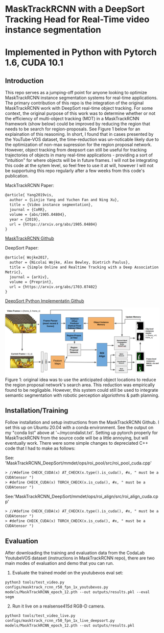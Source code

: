 # MaskTrackRCNN with a DeepSort Tracking Head for Real-Time video instance segmentation
# Implemented in Python with Pytorch 1.6, CUDA 10.1

## Introduction
This repo serves as a jumping-off point for anyone looking to optimize MaskTrackRCNN instance segmentation systems for real-time applications. The primary contribution of this repo is the integration of the original MaskTrackRCNN work with DeepSort real-time object tracking. For some context, the original purpose of this work was to determine whether or not the efficiency of multi-object tracking (MOT) in a MaskTrackRCNN framework (show below) could be improved by reducing the region that needs to be search for region-proposals. See Figure 1 below for an explaination of this reasoning. In short, I found that in cases presented by the YouTube-VOS dataset, the time-reduction was un-noticable likely due to the optimization of non-max supression for the region proposal network. However, object tracking from deepsort can still be useful for tracking trajectories of objects in many real-time applications - providing a sort of "intuition" for where objects will be in future frames. I will not be integrating this code at the sytem level, so feel free to use it at will, however I will not be supportuing this repo regularly after a few weeks from this code's publication.

MackTrackRCNN Paper:
```
@article{ Yang2019vis,
  author = {Linjie Yang and Yuchen Fan and Ning Xu},  
  title = {Video instance segmentation},
  journal = {CoRR},
  volume = {abs/1905.04804},
  year = {2019},
  url = {https://arxiv.org/abs/1905.04804}
}
```
[MaskTrackRCNN Github](https://github.com/youtubevos/MaskTrackRCNN)

DeepSort Paper:
```
@article{ Wojke2017,
  author = {Nicolai Wojke, Alex Bewley, Dietrich Paulus},
  title = {Simple Online and Realtime Tracking with a Deep Association Metric},
  journal = {arXiv},
  volume = {Preprint},
  url = {https://arxiv.org/abs/1703.07402}
}
```
[DeepSort Python Implementatin Github](https://github.com/ZQPei/deep_sort_pytorch)

<img src='doc/MaskTrackRCNN_DeepSort.png'>
<figcaption>Figure 1: original idea was to use the anticipated object locations to reduce the region proposal network's search area. This reduction was empirically found to be negligable. However, this system could still be used to integrate semantic segmentation with robotic perception algoriothms & path planning.</figcaption>


## Installation/Training
Follow installation and setup instructions from the MaskTrackRCNN Github. I set this up on Ubuntu 20.04 with a conda environment. See the output on my "conda list" above at '~/mycondalist.txt'. Setting up pytorch properly for MaskTrackRCNN from the source code will be a little annoying, but will eventually work. There were some simple changes to depreciated C++ code that I had to make as follows:

See: 'MaskTrackRCNN_DeepSort/mmdet/ops/roi_pool/src/roi_pool_cuda.cpp'
```
> //#define CHECK_CUDA(x) AT_CHECK(x.type().is_cuda(), #x, " must be a CUDAtensor ")
> #define CHECK_CUDA(x) TORCH_CHECK(x.is_cuda(), #x, " must be a CUDAtensor ")

```
See:'MaskTrackRCNN_DeepSort/mmdet/ops/roi_align/src/roi_align_cuda.cpp'
```
> //#define CHECK_CUDA(x) AT_CHECK(x.type().is_cuda(), #x, " must be a CUDAtensor ")
> #define CHECK_CUDA(x) TORCH_CHECK(x.is_cuda(), #x, " must be a CUDAtensor ")
```

## Evaluation
After downloading the training and evaluation data from the CodaLab YoutubeVOS dataset (instructions in MaskTrackRCNN repo), there are two main modes of evaluation and demo that you can run.

1. Evaluate the trained model on the youtubevos eval set:
```
python3 tools/test_video.py configs/masktrack_rcnn_r50_fpn_1x_youtubevos.py models/MaskTrackRCNN_epoch_12.pth --out outputs/results.pkl --eval segm
```
2. Run it live on a realsense415d RGB-D camera.
```
python3 tools/test_video_live.py configs/masktrack_rcnn_r50_fpn_1x_live_deepsort.py models/MaskTrackRCNN_epoch_12.pth --out outputs/results.pkl
```

